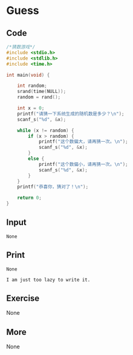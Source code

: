 # Guess

## Code

```C
/*猜数游戏*/
#include <stdio.h>
#include <stdlib.h>
#include <time.h>

int main(void) {

	int random;
	srand(time(NULL));
	random = rand();

	int x = 0;
	printf("请猜一下系统生成的随机数是多少？\n");
	scanf_s("%d", &x);

	while (x != random) {
		if (x > random) {
			printf("这个数偏大，请再猜一次。\n");
			scanf_s("%d", &x);
		}
		else {
			printf("这个数偏小，请再猜一次。\n");
			scanf_s("%d", &x);
		}
	}
	printf("恭喜你，猜对了！\n");

	return 0;
}

```

## Input

`None`

## Print

`None`

`I am just too lazy to write it.`

## Exercise

None

## More

None
